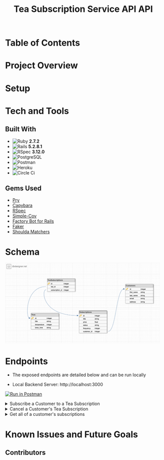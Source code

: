 <div align="center">
  <h1>Tea Subscription Service API API</h1>
</div>

<br>

# Table of Contents

# Project Overview 

# Setup 

# Tech and Tools 

## Built With

- ![Ruby](https://img.shields.io/badge/Ruby-CC342D?style=for-the-badge&logo=ruby&logoColor=white) **2.7.2**
- ![Rails](https://img.shields.io/badge/Ruby_on_Rails-CC0000?style=for-the-badge&logo=ruby-on-rails&logoColor=white) **5.2.8.1**
- <img src="images/rspec_badge.png" alt="RSpec" height="30"> **3.12.0**
- ![PostgreSQL](https://img.shields.io/badge/PostgreSQL-316192?style=for-the-badge&logo=postgresql&logoColor=white)
- <img src="images/postman_badge.png" alt="Postman" height="30">
- ![Heroku](https://img.shields.io/badge/Heroku-430098?style=for-the-badge&logo=heroku&logoColor=white)
- <img src="images/CircleCi_logo.png" alt="Circle Ci" height="30">

## Gems Used

- [Pry](https://github.com/pry/pry-rails)
- [Capybara](https://github.com/teamcapybara/capybara)
- [RSpec](https://github.com/rspec/rspec-metagem)
- [Simple-Cov](https://github.com/simplecov-ruby/simplecov)
- [Factory Bot for Rails](https://github.com/thoughtbot/factory_bot_rails)
- [Faker](https://github.com/faker-ruby/faker)
- [Shoulda Matchers](https://github.com/thoughtbot/shoulda-matchers)


# Schema 

<img src="images/schema.png" alt="db schema" class="center" width="500" height=auto>


# Endpoints
- The exposed endpoints are detailed below and can be run locally

- Local Backend Server: http://localhost:3000

[![Run in Postman](https://run.pstmn.io/button.svg)](https://app.getpostman.com/run-collection/24609974-3d26f193-2594-4edd-b4bf-e2772db857c7?action=collection%2Ffork&collection-url=entityId%3D24609974-3d26f193-2594-4edd-b4bf-e2772db857c7%26entityType%3Dcollection%26workspaceId%3Da70ba617-8cde-4bdd-af65-e392a67fcdc0)

<details close>
<summary>Subscribe a Customer to a Tea Subscription</summary>
<br>

Request: <br>
```
POST /api/v1/customers/#{customer.id}/subscriptions 
```

Request Body: 
```json 
{
  "title": "Mint",
  "price": 40,
  "status": "Active",
  "frequency": 10
}

```

JSON Response Example:
```json 
{
    "data": {
        "id": "68",
        "type": "subscription",
        "attributes": {
            "customer_id": 1,
            "title": "Mint",
            "price": 40.0,
            "status": "Active",
            "frequency": 10
        }
    }
}


```
</details>

<details close>
<summary>Cancel a Customer's Tea Subscription</summary>
<br>

Request: <br>
```
GET 
```


JSON Response Example:
```json 



```
</details>

<details close>
<summary>Get all of a customer's subscriptions</summary>
<br>

Request: <br>
```
GET 
```


JSON Response Example:
```json 



```
</details>

# Known Issues and Future Goals 

## Contributors 